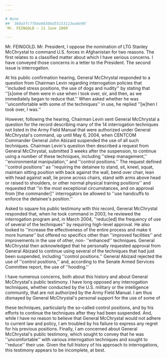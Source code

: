 ```yaml
---
---

# None
## `360a5fc7fb6e8830bd55153113ea0e90`
`Mr. FEINGOLD — 11 June 2009`

---
```



Mr. FEINGOLD. Mr. President, I oppose the nomination of LTG Stanley 
McChrystal to command U.S. forces in Afghanistan for two reasons. The 
first relates to a classified matter about which I have serious 
concerns. I have conveyed those concerns in a letter to the President. 
The second issue is interrogation.

At his public confirmation hearing, General McChrystal responded to a 
question from Chairman Levin regarding interrogation policies that 
''included stress positions, the use of dogs and nudity'' by stating 
that ''[s]ome of them were in use when I took over, sir, and then, as 
we immediately began to reduce that.'' When asked whether he was 
''uncomfortable with some of the techniques'' in use, he replied 
''[w]hen I took over, I was.''

However, following the hearing, Chairman Levin sent General 
McChrystal a question for the record describing many of the 14 
interrogation techniques not listed in the Army Field Manual that were 
authorized under General McChrystal's command, up until May 6, 2004, 
when CENTCOM Commander General John Abizaid suspended the use of all 
such techniques. Chairman Levin's question then described a request 
from General McChrystal, submitted 3 weeks after the suspension, to 
continue using a number of these techniques, including ''sleep 
management,'' ''environmental manipulation,'' and ''control 
positions.'' The request defined ''control positions'' as ''requiring 
the detainee to stand, sit, kneel, squat, maintain sitting position 
with back against the wall, bend over chair, lean with head against 
wall, lie prone across chairs, stand with arms above head or raised to 
shoulders, or other normal physical training positions'' and requested 
that ''in the most exceptional circumstances, and on approval from [the 
commander]'' interrogators be allowed to ''use handcuffs to enforce the 
detainee's position.''

Asked to square his public testimony with this record, General 
McChrystal responded that, when he took command in 2003, he reviewed 
the interrogation program and, in March 2004, ''reduc[ed] the frequency 
of use of several of the techniques'' by requiring high-level approval. 
He also looked to ''increase the effectiveness of the entire process 
and make it more humane'' but offered no specifics other than 
''improved facilities'' and improvements in the use of other, non-
''enhanced'' techniques. General McChrystal then acknowledged that he 
personally requested approval from General Abizaid to continue using 
several of the techniques that had just been suspended, including 
''control positions.'' General Abizaid rejected the use of ''control 
positions,'' and, according to the Senate Armed Services Committee 
report, the use of ''hooding.''

I have numerous concerns, both about this history and about General 
McChrystal's public testimony. I have long opposed any interrogation 
techniques, whether conducted by the U.S. military or the intelligence 
community, that are not authorized by the Army Field Manual. I am thus 
dismayed by General McChrystal's personal support for the use of some 
of


these techniques, particularly the so-called control positions, and by 
his efforts to continue the techniques after they had been suspended. 
And, while I have no reason to believe that General McChrystal would 
not adhere to current law and policy, I am troubled by his failure to 
express any regret for his previous positions. Finally, I am concerned 
about General McChrystal's public testimony, which sought to convey 
that he was ''uncomfortable'' with various interrogation techniques and 
sought to ''reduce'' their use. Given the full history of his approach 
to interrogations, this testimony appears to be incomplete, at best.
